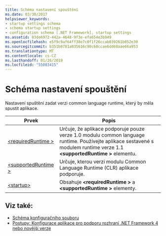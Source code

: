 ```yaml
---
title: Schéma nastavení spouštění
ms.date: 03/30/2017
helpviewer_keywords:
- startup settings schema
- schema startup settings
- configuration schema [.NET Framework], startup settings
ms.assetid: 03de6972-442a-4648-9f3e-efa654e3b949
ms.openlocfilehash: e5f9c9af64ff38e7c0f1f26ccab039261b052e30
ms.sourcegitcommit: b351b0781a035616c90c68ccae6dd60aae66a953
ms.translationtype: MT
ms.contentlocale: cs-CZ
ms.lasthandoff: 01/26/2019
ms.locfileid: "55083415"
---
```

# <a name="startup-settings-schema"></a>Schéma nastavení spouštění

Nastavení spuštění zadat verzi common language runtime, který by měla spustit aplikace.  
  
|Prvek|Popis|  
|-------------|-----------------|  
|[\<requiredRuntime >](requiredruntime-element.md)|Určuje, že aplikace podporuje pouze verze 1.0 modulu common language runtime. Používejte aplikace sestavené s modulem runtime verze 1.1  **\<supportedRuntime >** elementu.|  
|[\<supportedRuntime >](supportedruntime-element.md)|Určuje, kterou verzi modulu Common Language Runtime (CLR) aplikace podporuje.|  
|[\<startup>](startup-element.md)|Obsahuje  **\<requiredRuntime >** a  **\<supportedRuntime >** elementy.|  
  
## <a name="see-also"></a>Viz také:

- [Schéma konfiguračního souboru](../index.md)
- [Postupy: Konfigurace aplikace pro podporu rozhraní .NET Framework 4 nebo novější verze](../../../migration-guide/how-to-configure-an-app-to-support-net-framework-4-or-4-5.md)
